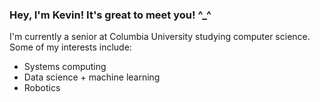 ### Hey, I'm Kevin! It's great to meet you! ^_^

I'm currently a senior at Columbia University studying computer science. Some of my interests include:

- Systems computing
- Data science + machine learning
- Robotics
